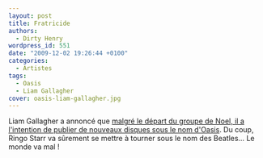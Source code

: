```yaml
---
layout: post
title: Fratricide
authors:
  - Dirty Henry
wordpress_id: 551
date: "2009-12-02 19:26:44 +0100"
categories:
  - Artistes
tags:
  - Oasis
  - Liam Gallagher
cover: oasis-liam-gallagher.jpg
---
```


Liam Gallagher a annoncé que [malgré le départ du groupe de Noel, il a
l'intention de publier de nouveaux disques sous le nom d'Oasis][1]. Du coup,
Ringo Starr va sûrement se mettre à tourner sous le nom des Beatles… Le monde va
mal !

[1]:
  http://www.thetripwire.com/news/2009/12/01/liam-gallagher-disrespects-his-bro-some-more-to-continue-recording-as-oasis
